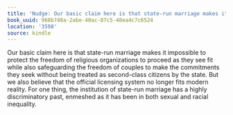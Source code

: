 ```yaml
---
title: 'Nudge: Our basic claim here is that state-run marriage makes it imp…'
book_uuid: 968b748a-2abe-40ac-87c5-40ea4c7c6524
location: '3598'
source: kindle
---
```


Our basic claim here is that state-run marriage makes it impossible to protect the freedom of religious organizations to proceed as they see fit while also safeguarding the freedom of couples to make the commitments they seek without being treated as second-class citizens by the state. But we also believe that the official licensing system no longer fits modern reality. For one thing, the institution of state-run marriage has a highly discriminatory past, enmeshed as it has been in both sexual and racial inequality.
